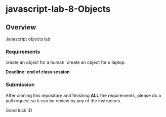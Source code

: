 # javascript-lab-8-Objects


## Overview
Javascript objects lab 

### Requirements
create an object for a human.
create an object for a laptop.

<strong>Deadline: end of class session</strong>

### Submission
After cloning this repository and finishing <strong>ALL</strong> the requirements, please do a pull request so it can be review by any of the instructors.


Good luck :D 
